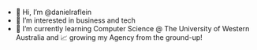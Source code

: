 - 👋 Hi, I’m @danielraflein
- 👀 I’m interested in business and tech
- 🌱 I’m currently learning Computer Science @ The University of Western Australia and 📈 growing my Agency from the ground-up!

<!---
danielraflein/danielraflein is a ✨ special ✨ repository because its `README.md` (this file) appears on your GitHub profile.
You can click the Preview link to take a look at your changes.
--->
